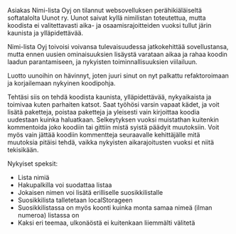 Asiakas Nimi-lista Oyj on tilannut websovelluksen perähikiäläiseltä softatalolta Uunot ry. Uunot saivat kyllä nimilistan toteutettua, mutta koodista ei valitettavasti aika- ja osaamisrajoitteiden vuoksi tullut järin kaunista ja ylläpidettävää.

Nimi-lista Oyj toivoisi voivansa tulevaisuudessa jatkokehittää sovellustansa, mutta ennen uusien ominaisuuksien lisäystä varataan aikaa ja rahaa koodin laadun parantamiseen, ja nykyisten toiminnallisuuksien viilailuun.

Luotto uunoihin on hävinnyt, joten juuri sinut on nyt palkattu refaktoroimaan ja korjailemaan nykyinen koodipohja.

Tehtäsi siis on tehdä koodista kaunista, ylläpidettävää, nykyaikaista ja toimivaa kuten parhaiten katsot. Saat työhösi varsin vapaat kädet, ja voit lisätä paketteja, poistaa paketteja ja yleisesti vain kirjoittaa koodia uudestaan kuinka haluatkaan. Selkeytyksen vuoksi muistathan kuitenkin kommentoida joko koodiin tai gittiin mistä syistä päädyit muutoksiin. Voit myös vain jättää koodiin kommentteja seuraavalle kehittäjälle mitä muutoksia pitäisi tehdä, vaikka nykyisten aikarajoitusten vuoksi et niitä tekisikään.

Nykyiset speksit:

- Lista nimiä
- Hakupalkilla voi suodattaa listaa
- Jokaisen nimen voi lisätä erilliselle suosikkilistalle
- Suosikkilista talletetaan localStorageen
- Suosikkilistassa on myös koonti kuinka monta samaa nimeä (ilman numeroa) listassa on
- Kaksi eri teemaa, ulkonäöstä ei kuitenkaan liiemmälti välitetä
